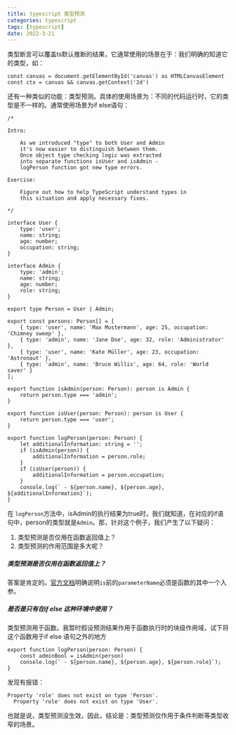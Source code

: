 ```yaml
---
title: typescript 类型预测
categories: typescript
tags: [typescript]
date: 2022-3-21
---  
```


类型断言可以覆盖ts默认推断的结果，它通常使用的场景在于：我们明确的知道它的类型，如：

```
const canvas = document.getElementById('canvas') as HTMLCanvasElement
const ctx = canvas && canvas.getContext('2d')
```

还有一种类似的功能：类型预测。具体的使用场景为：不同的代码运行时，它的类型是不一样的。通常使用场景为if else语句：

```
/*

Intro:

    As we introduced "type" to both User and Admin
    it's now easier to distinguish between them.
    Once object type checking logic was extracted
    into separate functions isUser and isAdmin -
    logPerson function got new type errors.

Exercise:

    Figure out how to help TypeScript understand types in
    this situation and apply necessary fixes.

*/

interface User {
    type: 'user';
    name: string;
    age: number;
    occupation: string;
}

interface Admin {
    type: 'admin';
    name: string;
    age: number;
    role: string;
}

export type Person = User | Admin;

export const persons: Person[] = [
    { type: 'user', name: 'Max Mustermann', age: 25, occupation: 'Chimney sweep' },
    { type: 'admin', name: 'Jane Doe', age: 32, role: 'Administrator' },
    { type: 'user', name: 'Kate Müller', age: 23, occupation: 'Astronaut' },
    { type: 'admin', name: 'Bruce Willis', age: 64, role: 'World saver' }
];

export function isAdmin(person: Person): person is Admin {
    return person.type === 'admin';
}

export function isUser(person: Person): person is User {
    return person.type === 'user';
}

export function logPerson(person: Person) {
    let additionalInformation: string = '';
    if (isAdmin(person)) {
        additionalInformation = person.role;
    }
    if (isUser(person)) {
        additionalInformation = person.occupation;
    }
    console.log(` - ${person.name}, ${person.age}, ${additionalInformation}`);
}

```


在 `logPerson`方法中，isAdmin的执行结果为true时，我们就知道，在对应的if语句中，person的类型就是`Admin`。那，针对这个例子，我们产生了以下疑问：

1. 类型预测是否仅用在函数返回值上？
2. 类型预测的作用范围是多大呢？

##### 类型预测是否仅用在函数返回值上？
答案是肯定的。[官方文档](https://www.typescriptlang.org/docs/handbook/2/narrowing.html#using-type-predicates)明确说明`is`前的`parameterName`必须是函数的其中一个入参。

##### 是否是只有在if else 这种环境中使用？
类型预测用于函数。我暂时假设预测结果作用于函数执行时的块级作用域，试下将这个函数用于if else 语句之外的地方

```
export function logPerson(person: Person) {
    const adminBool = isAdmin(person)
    console.log(` - ${person.name}, ${person.age}, ${person.role}`);
}
```

发现有报错：

```
Property 'role' does not exist on type 'Person'.
  Property 'role' does not exist on type 'User'.
```

也就是说，类型预测没生效，因此，结论是：类型预测仅作用于条件判断等类型收窄的场景。

